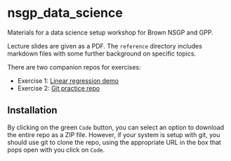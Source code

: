 # nsgp_data_science

Materials for a data science setup workshop for Brown NSGP and GPP.

Lecture slides are given as a PDF. The `reference` directory includes markdown files with some 
further background on specific topics.

There are two companion repos for exercises:
- Exercise 1: [Linear regression demo](https://github.com/brownritt/nsgp_data_science_ex1)
- Exercise 2: [Git practice repo](https://github.com/brownritt/nsgp_data_science_ex1)

## Installation

By clicking on the green `Code` button, you can select an option to download the entire repo as a ZIP file. 
However, if your system is setup with git, you should use git to clone the repo, using the appropriate URL in 
the box that pops open with you click on `Code`.
 
